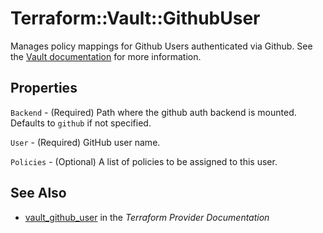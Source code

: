 # Terraform::Vault::GithubUser

Manages policy mappings for Github Users authenticated via Github. See the [Vault 
documentation](https://www.vaultproject.io/docs/auth/github.html) for more
information.

## Properties

`Backend` - (Required) Path where the github auth backend is mounted. Defaults to `github`
if not specified.

`User` - (Required) GitHub user name.

`Policies` - (Optional) A list of policies to be assigned to this user.


## See Also

* [vault_github_user](https://www.terraform.io/docs/providers/vault/r/github_user.html) in the _Terraform Provider Documentation_